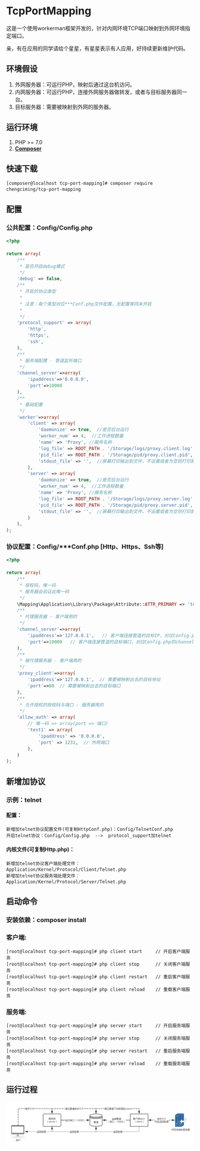 <h1 align="left">TcpPortMapping</h1>

这是一个使用workerman框架开发的，针对内网环境TCP端口映射到外网环境指定端口。

亲，有在应用的同学请给个星星，有星星表示有人应用，好持续更新维护代码。

## 环境假设

1. 外网服务器：可运行PHP，映射后通过这台机访问。 
2. 内网服务器：可运行PHP，连接外网服务器做转发，或者与目标服务器同一台。
3. 目标服务器：需要被映射到外网的服务器。

## 运行环境

1. PHP >= 7.0
2. **[Composer](https://getcomposer.org/)**

## 快速下载

```shell
[composer@localhost tcp-port-mapping]# composer require chengciming/tcp-port-mapping
```

## 配置

### 公共配置：Config/Config.php
```php
<?php

return array(
    /**
     * 是否开启debug模式
     */
    'debug' => false,
    /**
     * 开启的协议类型
     *
     * 注意：每个类型对应***Conf.php文件配置，无配置等同未开启
     *
     */
    'protocol_support' => array(
        'http',
        'https',
        'ssh',
    ),
    /**
     * 服务端配置 - 管道监听端口
     */
    'channel_server'=>array(
        'ipaddress'=>'0.0.0.0',
        'port'=>10000
    ),
    /**
     * 基础配置
     */
    'worker'=>array(
        'client' => array(
            'daemonize' => true,  //是否后台运行
            'worker_num' => 4,  //工作进程数量
            'name' => 'Proxy', //服务名称
            'log_file' => ROOT_PATH . '/Storage/logs/proxy.client.log',  //日记文件
            'pid_file' => ROOT_PATH . '/Storage/pid/proxy.client.pid',  //服务PID文件
            'stdout_file' => '',  //屏幕打印输出到文件，不设置或者为空则打印到频幕
        ),
        'server' => array(
            'daemonize' => true,  //是否后台运行
            'worker_num' => 4,  //工作进程数量
            'name' => 'Proxy', //服务名称
            'log_file' => ROOT_PATH . '/Storage/logs/proxy.server.log',  //日记文件
            'pid_file' => ROOT_PATH . '/Storage/pid/proxy.server.pid',  //服务PID文件
            'stdout_file' => '',  //屏幕打印输出到文件，不设置或者为空则打印到频幕
        )
    ),
);
```
### 协议配置：Config/***Conf.php   [Http、Https、Ssh等]
```php
<?php

return array(
    /**
     * 授权码，唯一码
	 * 服务器会验证此唯一码
     */
    \Mapping\Application\Library\Package\Attribute::ATTR_PRIMARY => 'test1',
    /**
     * 代理服务器 - 客户端用的
     */
    'channel_server'=>array(
        'ipaddress'=>'127.0.0.1',   // 客户端连接管道的目标IP，对应Config.php的channel_server.ipaddress
        'port'=>10000   // 客户端连接管道的目标端口，对应Config.php的channel_server.port
    ),
    /**
     * 被代理服务器 - 客户端用的
     */
    'proxy_client'=>array(
        'ipaddress'=>'127.0.0.1',  // 需要被映射出去的目标地址
        'port'=>80  // 需要被映射出去的目标端口
    ),
    /**
     * 允许授权的授权码与端口 - 服务器用的
     */
    'allow_auth' => array(
        // 唯一码 => array(port => 端口)
        'test1' => array(
            'ipaddress' => '0.0.0.0',
            'port' => 1231,  // 外网端口
        ),
    )
);
```

## 新增加协议
### 示例：telnet
#### 配置：
```
新增加telnet协议配置文件(可复制HttpConf.php)：Config/TelnetConf.php
开启telnet协议：Config/Config.php  -->  protocol_support加telnet
```
#### 内核文件(可复制Http.php)：
```
新增加telnet协议客户端处理文件：Application/Kernel/Protocol/Client/Telnet.php
新增加telnet协议服务端处理文件：Application/Kernel/Protocol/Server/Telnet.php
```

## 启动命令

### 安装依赖：composer install

### 客户端:

```shell
[root@localhost tcp-port-mapping]# php client start     // 开启客户端服务
[root@localhost tcp-port-mapping]# php client stop      // 关闭客户端服务
[root@localhost tcp-port-mapping]# php client restart   // 重启客户端服务
[root@localhost tcp-port-mapping]# php client reload    // 重载客户端服务
```
### 服务端:

```shell
[root@localhost tcp-port-mapping]# php server start     // 开启服务端服务
[root@localhost tcp-port-mapping]# php server stop      // 关闭服务端服务
[root@localhost tcp-port-mapping]# php server restart   // 重启服务端服务
[root@localhost tcp-port-mapping]# php server reload    // 重载服务端服务
```

## 运行过程

![图](https://raw.githubusercontent.com/chengciming/tcp-port-mapping/master/Storage/material/working.png)

